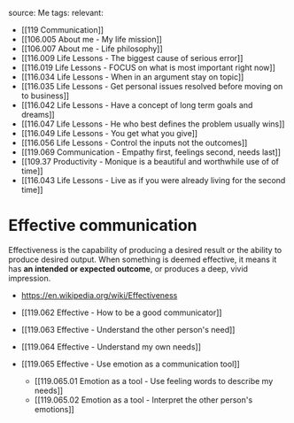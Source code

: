 source: Me
tags:
relevant:
- [[119 Communication]]
- [[106.005 About me - My life mission]]
- [[106.007 About me - Life philosophy]]
- [[116.009 Life Lessons - The biggest cause of serious error]]
- [[116.019 Life Lessons - FOCUS on what is most important right now]]
- [[116.034 Life Lessons - When in an argument stay on topic]]
- [[116.035 Life Lessons - Get personal issues resolved before moving on to business]]
- [[116.042 Life Lessons - Have a concept of long term goals and dreams]]
- [[116.047 Life Lessons - He who best defines the problem usually wins]]
- [[116.049 Life Lessons - You get what you give]]
- [[116.056 Life Lessons - Control the inputs not the outcomes]]
- [[119.069 Communication - Empathy first, feelings second, needs last]]
- [[109.37 Productivity - Monique is a beautiful and worthwhile use of of time]]
- [[116.043 Life Lessons - Live as if you were already living for the second time]]

# Effective communication

Effectiveness is the capability of producing a desired result or the ability to produce desired output. When something is deemed effective, it means it has **an intended or expected outcome**, or produces a deep, vivid impression.
- https://en.wikipedia.org/wiki/Effectiveness

- [[119.062 Effective - How to be a good communicator]]
- [[119.063 Effective - Understand the other person's need]]
- [[119.064 Effective - Understand my own needs]]
- [[119.065 Effective - Use emotion as a communication tool]]
	- [[119.065.01 Emotion as a tool - Use feeling words to describe my needs]]
	- [[119.065.02 Emotion as a tool - Interpret the other person's emotions]]